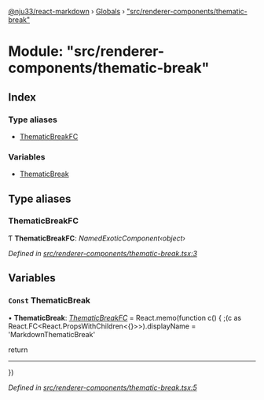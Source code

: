 [@nju33/react-markdown](../README.md) › [Globals](../globals.md) › ["src/renderer-components/thematic-break"](_src_renderer_components_thematic_break_.md)

# Module: "src/renderer-components/thematic-break"

## Index

### Type aliases

* [ThematicBreakFC](_src_renderer_components_thematic_break_.md#thematicbreakfc)

### Variables

* [ThematicBreak](_src_renderer_components_thematic_break_.md#const-thematicbreak)

## Type aliases

###  ThematicBreakFC

Ƭ **ThematicBreakFC**: *NamedExoticComponent‹object›*

*Defined in [src/renderer-components/thematic-break.tsx:3](https://github.com/nju33/react-markdown/blob/3889a1e/src/renderer-components/thematic-break.tsx#L3)*

## Variables

### `Const` ThematicBreak

• **ThematicBreak**: *[ThematicBreakFC](_src_renderer_components_thematic_break_.md#thematicbreakfc)* = React.memo(function c() {
  ;(c as React.FC<React.PropsWithChildren<{}>>).displayName =
    'MarkdownThematicBreak'

  return <hr className="md__thematic-break" />
})

*Defined in [src/renderer-components/thematic-break.tsx:5](https://github.com/nju33/react-markdown/blob/3889a1e/src/renderer-components/thematic-break.tsx#L5)*
